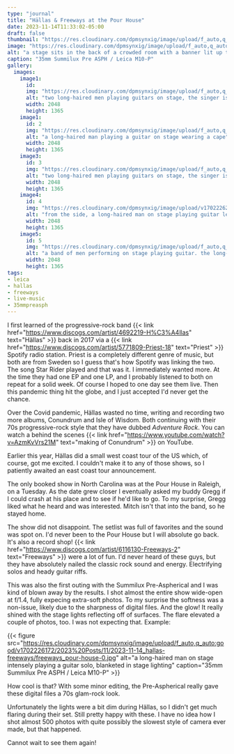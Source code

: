 ```yaml
---
type: "journal"
title: "Hällas & Freeways at the Pour House"
date: 2023-11-14T11:33:02-05:00
draft: false
thumbnail: "https://res.cloudinary.com/dpmsynxig/image/upload/f_auto,q_auto:good/v1702226153/2023%20Posts/11/2023-11-14_hallas-freeways/untitled-382-Enhanced-NR.jpg"
image: "https://res.cloudinary.com/dpmsynxig/image/upload/f_auto,q_auto:good/v1702226153/2023%20Posts/11/2023-11-14_hallas-freeways/untitled-382-Enhanced-NR.jpg"
alt: "a stage sits in the back of a crowded room with a banner lit up that reads 'hallas'"
caption: "35mm Summilux Pre ASPH / Leica M10-P"
gallery:
  images:
    image1:
      id: 
      img: "https://res.cloudinary.com/dpmsynxig/image/upload/f_auto,q_auto:good/v1702226265/2023%20Posts/11/2023-11-14_hallas-freeways/untitled-283-Enhanced-NR.jpg"
      alt: "two long-haired men playing guitars on stage, the singer is wearing a cape"
      width: 2048
      height: 1365
    image1:
      id: 2
      img: "https://res.cloudinary.com/dpmsynxig/image/upload/f_auto,q_auto:good/v1702226164/2023%20Posts/11/2023-11-14_hallas-freeways/untitled-150-Enhanced-NR.jpg"
      alt: "a long-haired man playing a guitar on stage wearing a cape"
      width: 2048
      height: 1365
    image3:
      id: 3
      img: "https://res.cloudinary.com/dpmsynxig/image/upload/f_auto,q_auto:good/v1702226270/2023%20Posts/11/2023-11-14_hallas-freeways/untitled-257-Enhanced-NR.jpg"
      alt: "two long-haired men playing guitars on stage, the singer is wearing a cape"
      width: 2048
      height: 1365
    image4:
      id: 4
      img: "https://res.cloudinary.com/dpmsynxig/image/upload/v1702226286/2023%20Posts/11/2023-11-14_hallas-freeways/untitled-319-Enhanced-NR.jpg"
      alt: "from the side, a long-haired man on stage playing guitar leans towards the crowd yelling with excitement"
      width: 2048
      height: 1365
    image5:
      id: 5 
      img: "https://res.cloudinary.com/dpmsynxig/image/upload/f_auto,q_auto:good/v1702226213/2023%20Posts/11/2023-11-14_hallas-freeways/freeways_pour-house-2.jpg"
      alt: "a band of men performing on stage playing guitar. the long-haired man in the middle is playing a guitar solo with intensity"
      width: 2048
      height: 1365
tags:
- leica
- hallas
- freeways
- live-music
- 35mmpreasph
---
```


I first learned of the progressive-rock band {{< link href="https://www.discogs.com/artist/4692219-H%C3%A4llas" text="Hällas" >}} back in 2017 via a {{< link href="https://www.discogs.com/artist/5771809-Priest-18" text="Priest" >}} Spotify radio station. Priest is a completely different genre of music, but both are from Sweden so I guess that's how Spotify was linking the two. The song Star Rider played and that was it. I immediately wanted more. At the time they had one EP and one LP, and I probably listened to both on repeat for a solid week. Of course I hoped to one day see them live. Then this pandemic thing hit the globe, and I just accepted I'd never get the chance.

Over the Covid pandemic, Hällas wasted no time, writing and recording two more albums, Conundrum and Isle of Wisdom. Both continuing with their 70s progressive-rock style that they have dubbed _Adventure Rock_. You can watch a behind the scenes {{< link href="https://www.youtube.com/watch?v=AzmKvVrs21M" text="making of Conundrum" >}} on YouTube.

Earlier this year, Hällas did a small west coast tour of the US which, of course, got me excited. I couldn't make it to any of those shows, so I patiently awaited an east coast tour announcement.

The only booked show in North Carolina was at the Pour House in Raleigh, on a Tuesday. As the date grew closer I eventually asked my buddy Gregg if I could crash at his place and to see if he'd like to go. To my surprise, Gregg liked what he heard and was interested. Mitch isn't that into the band, so he stayed home.

The show did not disappoint. The setlist was full of favorites and the sound was spot on. I'd never been to the Pour House but I will absolute go back. It's also a record shop! {{< link href="https://www.discogs.com/artist/6116130-Freeways-2" text="Freeways" >}} were a lot of fun. I'd never heard of these guys, but they have absolutely nailed the classic rock sound and energy. Electrifying solos and heady guitar riffs.

This was also the first outing with the Summilux Pre-Aspherical and I was kind of blown away by the results. I shot almost the entire show wide-open at f/1.4, fully expecing extra-soft photos. To my surprise the softness was a non-issue, likely due to the sharpness of digital files. And the glow! It really shined with the stage lights reflecting off of surfaces. The flare elevated a couple of photos, too. I was not expecting that. Example:

{{< figure src="https://res.cloudinary.com/dpmsynxig/image/upload/f_auto,q_auto:good/v1702226172/2023%20Posts/11/2023-11-14_hallas-freeways/freeways_pour-house-0.jpg" alt="a long-haired man on stage intensely playing a guitar solo, blanketed in stage lighting" caption="35mm Summilux Pre ASPH / Leica M10-P" >}}

How cool is that? With some minor editing, the Pre-Aspherical really gave these digital files a 70s glam-rock look.

Unfortunately the lights were a bit dim during Hällas, so I didn't get much flaring during their set. Still pretty happy with these. I have no idea how I shot almost 500 photos with quite possibly the slowest style of camera ever made, but that happened.

Cannot wait to see them again!
